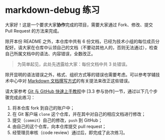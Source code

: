 # markdown-debug 练习
大家好！这是一个要求大家**协作**完成的项目，需要大家通过 Fork、修改、提交 Pull Request 的方法来完成。

除开本份 README 之外，本仓库中共有 6 份文档，已经为技术小组的每位成员分配好。请大家在仓库中认领自己的文档（不要动其他人的，否则无法通过），检查自己所属文档中的语法、内容错误，全数改正。

> 为简单起见，此处先透露给大家：每份文档中共 3 处错误。

除开显明的语法错误之外，格式、组织方式等的错误也需要考虑。可以参考学辅技术中心中对 [Markdown 文档撰写方式](https://qyxf.site/technique/typeset)的有关提法来改正这些错误。

请大家参考 [Git 与 GitHub 快速上手教程](https://qyxf.site/tutorials/git-github)中 [3.3 参与协作]一节，通过以下几个步骤完成此练习：

1. 将本仓库 fork 到自己的账户中；
2. 在 Git 客户端 `clone` 这个仓库，并在其中对自己的相应文档进行修改；
3. 提交（`commit`）自己的修改，`push` 到 GitHub；
4. 由自己的这个仓库，向本仓库提交 pull request；
5. 经管理员审核（code review）通过后，即完成了此次练习。
